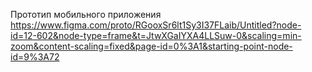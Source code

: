 Прототип мобильного приложения
https://www.figma.com/proto/RGooxSr6lt1Sy3I37FLaib/Untitled?node-id=12-602&node-type=frame&t=JtwXGaIYXA4LLSuw-0&scaling=min-zoom&content-scaling=fixed&page-id=0%3A1&starting-point-node-id=9%3A72
